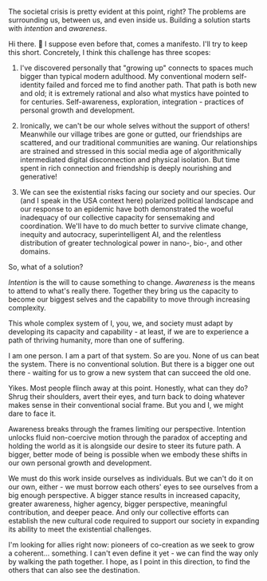 The societal crisis is pretty evident at this point, right? The problems are surrounding us, between us, and even inside us. Building a solution starts with _intention_ and _awareness_.

Hi there. :wave: I suppose even before that, comes a manifesto. I'll try to keep this short. Concretely, I think this challenge has three scopes:

1.  I've discovered personally that "growing up" connects to spaces much bigger than typical modern adulthood. My conventional modern self-identity failed and forced me to find another path. That path is both new and old; it is extremely rational and also what mystics have pointed to for centuries. Self-awareness, exploration, integration - practices of personal growth and development.

2. Ironically, we can't be our whole selves without the support of others! Meanwhile our village tribes are gone or gutted, our friendships are scattered, and our traditional communities are waning. Our relationships are strained and stressed in this social media age of algorithmically intermediated digital disconnection and physical isolation. But time spent in rich connection and friendship is deeply nourishing and generative!

3. We can see the existential risks facing our society and our species. Our (and I speak in the USA context here) polarized political landscape and our response to an epidemic have both demonstrated the woeful inadequacy of our collective capacity for sensemaking and coordination. We'll have to do much better to survive climate change, inequity and autocracy, superintelligent AI, and the relentless distribution of greater technological power in nano-, bio-, and other domains.

So, what of a solution?

_Intention_ is the will to cause something to change. _Awareness_ is the means to attend to what's really there. Together they bring us the capacity to become our biggest selves and the capability to move through increasing complexity.

This whole complex system of I, you, we, and society must adapt by developing its capacity and capability - at least, if we are to experience a path of thriving humanity, more than one of suffering.

I am one person. I am a part of that system. So are you. None of us can beat the system. There is no conventional solution. But there is a bigger one out there - waiting for us to grow a new system that can succeed the old one.

Yikes. Most people flinch away at this point. Honestly, what can they do? Shrug their shoulders, avert their eyes, and turn back to doing whatever makes sense in their conventional social frame. But you and I, we might dare to face it.

Awareness breaks through the frames limiting our perspective. Intention unlocks fluid non-coercive motion through the paradox of accepting and holding the world as it is alongside our desire to steer its future path. A bigger, better mode of being is possible when we embody these shifts in our own personal growth and development.

We must do this work inside ourselves as individuals. But we can't do it on our own, either - we must borrow each others' eyes to see ourselves from a big enough perspective. A bigger stance results in increased capacity, greater awareness, higher agency, bigger perspective, meaningful contribution, and deeper peace. And only our collective efforts can establish the new cultural code required to support our society in expanding its ability to meet the existential challenges.

I'm looking for allies right now: pioneers of co-creation as we seek to grow a coherent... something. I can't even define it yet - we can find the way only by walking the path together. I hope, as I point in this direction, to find the others that can also see the destination.
